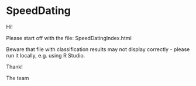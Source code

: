 # SpeedDating

Hi!

Please start off with the file: SpeedDatingIndex.html

Beware that file with classification results may not display correctly - please run it locally, e.g. using R Studio.

Thank!

The team
